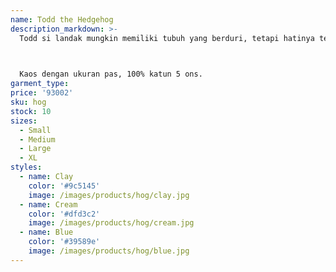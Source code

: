 ```yaml
---
name: Todd the Hedgehog
description_markdown: >-
  Todd si landak mungkin memiliki tubuh yang berduri, tetapi hatinya terbuat dari emas. Sayangnya, ini membuatnya terbebani dan sulit baginya untuk bergerak.
  


  Kaos dengan ukuran pas, 100% katun 5 ons.
garment_type:
price: '93002'
sku: hog
stock: 10
sizes:
  - Small
  - Medium
  - Large
  - XL
styles:
  - name: Clay
    color: '#9c5145'
    image: /images/products/hog/clay.jpg
  - name: Cream
    color: '#dfd3c2'
    image: /images/products/hog/cream.jpg
  - name: Blue
    color: '#39589e'
    image: /images/products/hog/blue.jpg
---
```

